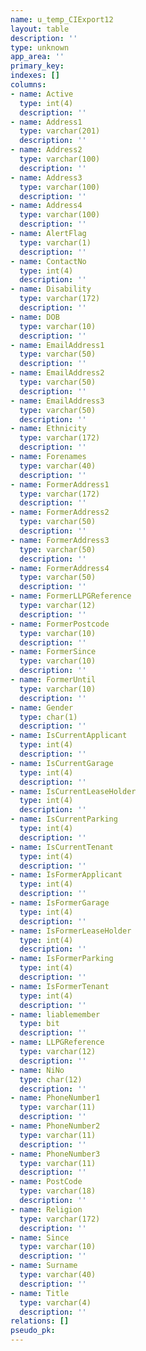```yaml
---
name: u_temp_CIExport12
layout: table
description: ''
type: unknown
app_area: ''
primary_key: 
indexes: []
columns:
- name: Active
  type: int(4)
  description: ''
- name: Address1
  type: varchar(201)
  description: ''
- name: Address2
  type: varchar(100)
  description: ''
- name: Address3
  type: varchar(100)
  description: ''
- name: Address4
  type: varchar(100)
  description: ''
- name: AlertFlag
  type: varchar(1)
  description: ''
- name: ContactNo
  type: int(4)
  description: ''
- name: Disability
  type: varchar(172)
  description: ''
- name: DOB
  type: varchar(10)
  description: ''
- name: EmailAddress1
  type: varchar(50)
  description: ''
- name: EmailAddress2
  type: varchar(50)
  description: ''
- name: EmailAddress3
  type: varchar(50)
  description: ''
- name: Ethnicity
  type: varchar(172)
  description: ''
- name: Forenames
  type: varchar(40)
  description: ''
- name: FormerAddress1
  type: varchar(172)
  description: ''
- name: FormerAddress2
  type: varchar(50)
  description: ''
- name: FormerAddress3
  type: varchar(50)
  description: ''
- name: FormerAddress4
  type: varchar(50)
  description: ''
- name: FormerLLPGReference
  type: varchar(12)
  description: ''
- name: FormerPostcode
  type: varchar(10)
  description: ''
- name: FormerSince
  type: varchar(10)
  description: ''
- name: FormerUntil
  type: varchar(10)
  description: ''
- name: Gender
  type: char(1)
  description: ''
- name: IsCurrentApplicant
  type: int(4)
  description: ''
- name: IsCurrentGarage
  type: int(4)
  description: ''
- name: IsCurrentLeaseHolder
  type: int(4)
  description: ''
- name: IsCurrentParking
  type: int(4)
  description: ''
- name: IsCurrentTenant
  type: int(4)
  description: ''
- name: IsFormerApplicant
  type: int(4)
  description: ''
- name: IsFormerGarage
  type: int(4)
  description: ''
- name: IsFormerLeaseHolder
  type: int(4)
  description: ''
- name: IsFormerParking
  type: int(4)
  description: ''
- name: IsFormerTenant
  type: int(4)
  description: ''
- name: liablemember
  type: bit
  description: ''
- name: LLPGReference
  type: varchar(12)
  description: ''
- name: NiNo
  type: char(12)
  description: ''
- name: PhoneNumber1
  type: varchar(11)
  description: ''
- name: PhoneNumber2
  type: varchar(11)
  description: ''
- name: PhoneNumber3
  type: varchar(11)
  description: ''
- name: PostCode
  type: varchar(18)
  description: ''
- name: Religion
  type: varchar(172)
  description: ''
- name: Since
  type: varchar(10)
  description: ''
- name: Surname
  type: varchar(40)
  description: ''
- name: Title
  type: varchar(4)
  description: ''
relations: []
pseudo_pk: 
---
```


